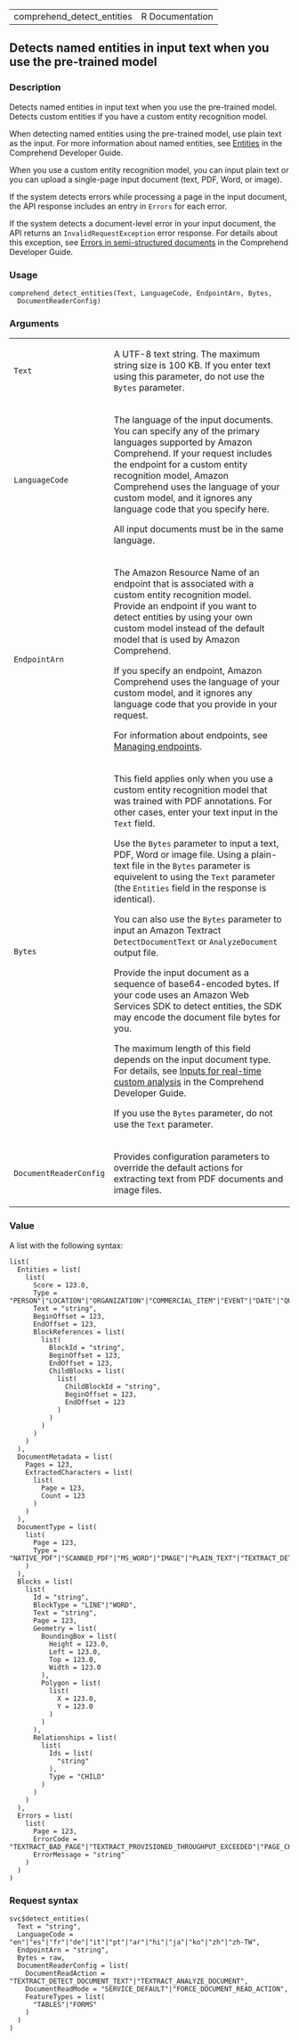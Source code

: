 <table style="width: 100%;">
<tbody>
<tr class="odd">
<td>comprehend_detect_entities</td>
<td style="text-align: right;">R Documentation</td>
</tr>
</tbody>
</table>

## Detects named entities in input text when you use the pre-trained model

### Description

Detects named entities in input text when you use the pre-trained model.
Detects custom entities if you have a custom entity recognition model.

When detecting named entities using the pre-trained model, use plain
text as the input. For more information about named entities, see
[Entities](https://docs.aws.amazon.com/comprehend/latest/dg/how-entities.html)
in the Comprehend Developer Guide.

When you use a custom entity recognition model, you can input plain text
or you can upload a single-page input document (text, PDF, Word, or
image).

If the system detects errors while processing a page in the input
document, the API response includes an entry in `Errors` for each error.

If the system detects a document-level error in your input document, the
API returns an `InvalidRequestException` error response. For details
about this exception, see [Errors in semi-structured
documents](https://docs.aws.amazon.com/comprehend/latest/dg/) in the
Comprehend Developer Guide.

### Usage

    comprehend_detect_entities(Text, LanguageCode, EndpointArn, Bytes,
      DocumentReaderConfig)

### Arguments

<table>
<colgroup>
<col style="width: 35%" />
<col style="width: 65%" />
</colgroup>
<tbody>
<tr class="odd">
<td><code id="comprehend_detect_entities_:_Text">Text</code></td>
<td><p>A UTF-8 text string. The maximum string size is 100 KB. If you
enter text using this parameter, do not use the <code>Bytes</code>
parameter.</p></td>
</tr>
<tr class="even">
<td><code
id="comprehend_detect_entities_:_LanguageCode">LanguageCode</code></td>
<td><p>The language of the input documents. You can specify any of the
primary languages supported by Amazon Comprehend. If your request
includes the endpoint for a custom entity recognition model, Amazon
Comprehend uses the language of your custom model, and it ignores any
language code that you specify here.</p>
<p>All input documents must be in the same language.</p></td>
</tr>
<tr class="odd">
<td><code
id="comprehend_detect_entities_:_EndpointArn">EndpointArn</code></td>
<td><p>The Amazon Resource Name of an endpoint that is associated with a
custom entity recognition model. Provide an endpoint if you want to
detect entities by using your own custom model instead of the default
model that is used by Amazon Comprehend.</p>
<p>If you specify an endpoint, Amazon Comprehend uses the language of
your custom model, and it ignores any language code that you provide in
your request.</p>
<p>For information about endpoints, see <a
href="https://docs.aws.amazon.com/comprehend/latest/dg/manage-endpoints.html">Managing
endpoints</a>.</p></td>
</tr>
<tr class="even">
<td><code id="comprehend_detect_entities_:_Bytes">Bytes</code></td>
<td><p>This field applies only when you use a custom entity recognition
model that was trained with PDF annotations. For other cases, enter your
text input in the <code>Text</code> field.</p>
<p>Use the <code>Bytes</code> parameter to input a text, PDF, Word or
image file. Using a plain-text file in the <code>Bytes</code> parameter
is equivelent to using the <code>Text</code> parameter (the
<code>Entities</code> field in the response is identical).</p>
<p>You can also use the <code>Bytes</code> parameter to input an Amazon
Textract <code>DetectDocumentText</code> or <code>AnalyzeDocument</code>
output file.</p>
<p>Provide the input document as a sequence of base64-encoded bytes. If
your code uses an Amazon Web Services SDK to detect entities, the SDK
may encode the document file bytes for you.</p>
<p>The maximum length of this field depends on the input document type.
For details, see <a
href="https://docs.aws.amazon.com/comprehend/latest/dg/idp-inputs-sync.html">Inputs
for real-time custom analysis</a> in the Comprehend Developer Guide.</p>
<p>If you use the <code>Bytes</code> parameter, do not use the
<code>Text</code> parameter.</p></td>
</tr>
<tr class="odd">
<td><code
id="comprehend_detect_entities_:_DocumentReaderConfig">DocumentReaderConfig</code></td>
<td><p>Provides configuration parameters to override the default actions
for extracting text from PDF documents and image files.</p></td>
</tr>
</tbody>
</table>

### Value

A list with the following syntax:

    list(
      Entities = list(
        list(
          Score = 123.0,
          Type = "PERSON"|"LOCATION"|"ORGANIZATION"|"COMMERCIAL_ITEM"|"EVENT"|"DATE"|"QUANTITY"|"TITLE"|"OTHER",
          Text = "string",
          BeginOffset = 123,
          EndOffset = 123,
          BlockReferences = list(
            list(
              BlockId = "string",
              BeginOffset = 123,
              EndOffset = 123,
              ChildBlocks = list(
                list(
                  ChildBlockId = "string",
                  BeginOffset = 123,
                  EndOffset = 123
                )
              )
            )
          )
        )
      ),
      DocumentMetadata = list(
        Pages = 123,
        ExtractedCharacters = list(
          list(
            Page = 123,
            Count = 123
          )
        )
      ),
      DocumentType = list(
        list(
          Page = 123,
          Type = "NATIVE_PDF"|"SCANNED_PDF"|"MS_WORD"|"IMAGE"|"PLAIN_TEXT"|"TEXTRACT_DETECT_DOCUMENT_TEXT_JSON"|"TEXTRACT_ANALYZE_DOCUMENT_JSON"
        )
      ),
      Blocks = list(
        list(
          Id = "string",
          BlockType = "LINE"|"WORD",
          Text = "string",
          Page = 123,
          Geometry = list(
            BoundingBox = list(
              Height = 123.0,
              Left = 123.0,
              Top = 123.0,
              Width = 123.0
            ),
            Polygon = list(
              list(
                X = 123.0,
                Y = 123.0
              )
            )
          ),
          Relationships = list(
            list(
              Ids = list(
                "string"
              ),
              Type = "CHILD"
            )
          )
        )
      ),
      Errors = list(
        list(
          Page = 123,
          ErrorCode = "TEXTRACT_BAD_PAGE"|"TEXTRACT_PROVISIONED_THROUGHPUT_EXCEEDED"|"PAGE_CHARACTERS_EXCEEDED"|"PAGE_SIZE_EXCEEDED"|"INTERNAL_SERVER_ERROR",
          ErrorMessage = "string"
        )
      )
    )

### Request syntax

    svc$detect_entities(
      Text = "string",
      LanguageCode = "en"|"es"|"fr"|"de"|"it"|"pt"|"ar"|"hi"|"ja"|"ko"|"zh"|"zh-TW",
      EndpointArn = "string",
      Bytes = raw,
      DocumentReaderConfig = list(
        DocumentReadAction = "TEXTRACT_DETECT_DOCUMENT_TEXT"|"TEXTRACT_ANALYZE_DOCUMENT",
        DocumentReadMode = "SERVICE_DEFAULT"|"FORCE_DOCUMENT_READ_ACTION",
        FeatureTypes = list(
          "TABLES"|"FORMS"
        )
      )
    )
